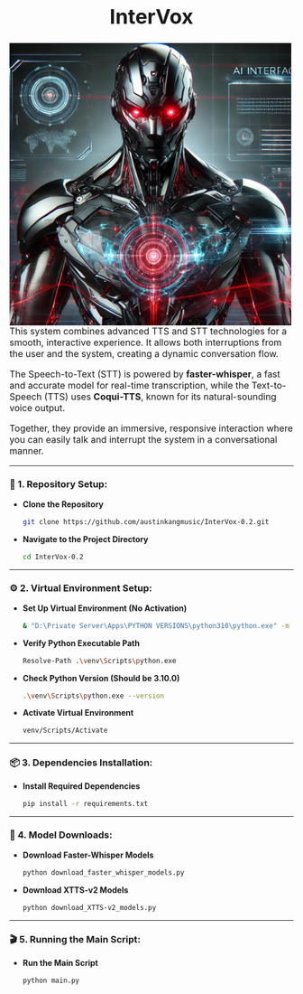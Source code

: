 <h1 style="font-size: 36px; text-align: center;">InterVox</h1>
<img src="photo.png" width="500" style="float: left; margin-right: 20px;"/>
<p style="font-size: 16px;">
  This system combines advanced TTS and STT technologies for a smooth, interactive experience. It allows both interruptions from the user and the system, creating a dynamic conversation flow.
</p>

<p style="font-size: 16px;">
  The Speech-to-Text (STT) is powered by <strong>faster-whisper</strong>, a fast and accurate model for real-time transcription, while the Text-to-Speech (TTS) uses <strong>Coqui-TTS</strong>, known for its natural-sounding voice output.
</p>

<p style="font-size: 16px;">
  Together, they provide an immersive, responsive interaction where you can easily talk and interrupt the system in a conversational manner.
</p>

---

### **🚀 1. Repository Setup:**
- **Clone the Repository**  
   ```bash
   git clone https://github.com/austinkangmusic/InterVox-0.2.git
   ```

- **Navigate to the Project Directory**  
   ```bash
   cd InterVox-0.2
   ```

---

### **⚙️ 2. Virtual Environment Setup:**
- **Set Up Virtual Environment (No Activation)**  
   ```bash
   & "D:\Private Server\Apps\PYTHON VERSIONS\python310\python.exe" -m venv venv
   ```

- **Verify Python Executable Path**  
   ```bash
   Resolve-Path .\venv\Scripts\python.exe
   ```

- **Check Python Version (Should be 3.10.0)**  
   ```bash
   .\venv\Scripts\python.exe --version
   ```

- **Activate Virtual Environment**  
   ```bash
   venv/Scripts/Activate
   ```

---

### **📦 3. Dependencies Installation:**
- **Install Required Dependencies**  
   ```bash
   pip install -r requirements.txt
   ```

---

### **🔽 4. Model Downloads:**
- **Download Faster-Whisper Models**  
   ```bash
   python download_faster_whisper_models.py
   ```

- **Download XTTS-v2 Models**  
   ```bash
   python download_XTTS-v2_models.py
   ```

---

### **🎬 5. Running the Main Script:**
- **Run the Main Script**  
   ```bash
   python main.py
   ```
